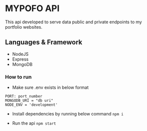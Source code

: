 # MYPOFO API

This api developed to serve data public and private endpoints to my portfolio websites.

## Languages & Framework

- NodeJS
- Express
- MongoDB

### How to run

- Make sure .env exists in below format

```
PORT: port_number
MONGODB_URI = "db uri"
NODE_ENV = 'development'

```

- Install dependencies by running below command
  `npm i`

- Run the api
  `npm start `
